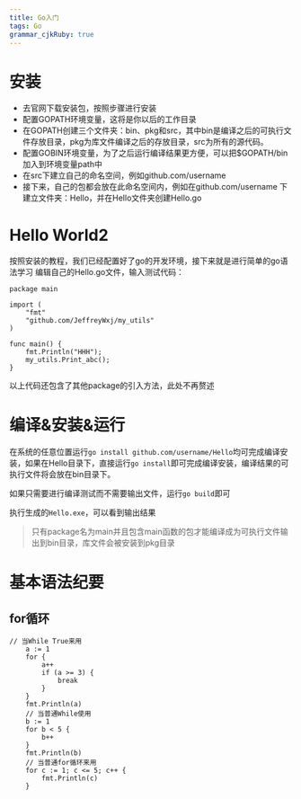 ```yaml
---
title: Go入门 
tags: Go
grammar_cjkRuby: true
---
```


# 安装
- 去官网下载安装包，按照步骤进行安装
- 配置GOPATH环境变量，这将是你以后的工作目录
- 在GOPATH创建三个文件夹：bin、pkg和src，其中bin是编译之后的可执行文件存放目录，pkg为库文件编译之后的存放目录，src为所有的源代码。
- 配置GOBIN环境变量，为了之后运行编译结果更方便，可以把$GOPATH/bin加入到环境变量path中
- 在src下建立自己的命名空间，例如github.com/username
- 接下来，自己的包都会放在此命名空间内，例如在github.com/username 下建立文件夹：Hello，并在Hello文件夹创建Hello.go

# Hello World2
按照安装的教程，我们已经配置好了go的开发环境，接下来就是进行简单的go语法学习
编辑自己的Hello.go文件，输入测试代码：
```golang
package main

import (
	"fmt"
	"github.com/JeffreyWxj/my_utils"
)

func main() {
	fmt.Println("HHH");
	my_utils.Print_abc();
}
```
以上代码还包含了其他package的引入方法，此处不再赘述

# 编译&安装&运行
在系统的任意位置运行`go install github.com/username/Hello`均可完成编译安装，如果在Hello目录下，直接运行`go install`即可完成编译安装，编译结果的可执行文件将会放在bin目录下。

如果只需要进行编译测试而不需要输出文件，运行`go build`即可

执行生成的`Hello.exe`，可以看到输出结果

> 只有package名为main并且包含main函数的包才能编译成为可执行文件输出到bin目录，库文件会被安装到pkg目录

# 基本语法纪要

## for循环
```golang
// 当While True来用
	a := 1
	for {
		a++
		if (a >= 3) {
			break
		}
	}
	fmt.Println(a)
	// 当普通While使用
	b := 1
	for b < 5 {
		b++
	}
	fmt.Println(b)
	// 当普通for循环来用
	for c := 1; c <= 5; c++ {
		fmt.Println(c)
	}
```